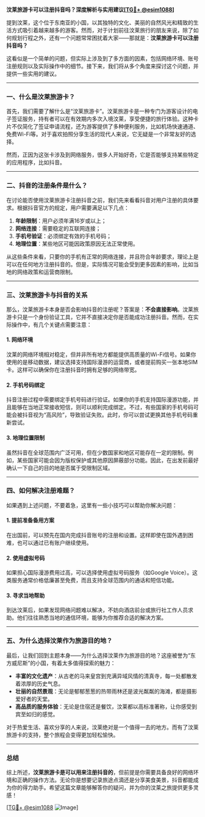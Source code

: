 **汶莱旅游卡可以注册抖音吗？深度解析与实用建议[[TG💪+ @esim1088](https://t.me/s/esim1088)]**

提到汶莱，这个位于东南亚的小国，以其独特的文化、美丽的自然风光和精致的生活方式吸引着越来越多的游客。然而，对于计划前往汶莱旅行的朋友来说，除了如何规划行程之外，还有一个问题常常困扰着大家——那就是：**汶莱旅游卡可以注册抖音吗？**

这看似是一个简单的问题，但实际上涉及到了多方面的因素，包括网络环境、账号注册规则以及实际操作中的细节。接下来，我们将从多个角度来探讨这个问题，并提供一些实用的建议。

---

### **一、什么是汶莱旅游卡？**

首先，我们需要了解什么是“汶莱旅游卡”。汶莱旅游卡是一种专门为游客设计的电子签证服务，持有者可以在有效期内多次入境汶莱，享受便捷的旅行体验。这种卡片不仅简化了签证申请流程，还为游客提供了多种便利服务，比如机场快速通道、免费Wi-Fi等。对于喜欢拍照分享生活的现代人来说，它无疑是一个非常友好的选择。

然而，正因为这张卡涉及到网络服务，很多人开始好奇，它是否能够支持某些特定的应用程序，比如抖音。

---

### **二、抖音的注册条件是什么？**

在讨论能否使用汶莱旅游卡注册抖音之前，我们先来看看抖音对用户注册的具体要求。根据抖音官方的规定，用户需要满足以下几点：

1. **年龄限制**：用户必须年满16岁或以上；
2. **网络连接**：需要稳定的互联网连接；
3. **手机号验证**：必须绑定有效的手机号码；
4. **地理位置**：某些地区可能因政策原因无法正常使用。

从这些条件来看，只要你的手机有正常的网络连接，并且符合年龄要求，理论上是可以在任何地方注册抖音的。但是，实际情况可能会受到更多因素的影响，比如当地的网络政策和运营商限制。

---

### **三、汶莱旅游卡与抖音的关系**

那么，汶莱旅游卡本身是否会影响抖音的注册呢？答案是：**不会直接影响**。汶莱旅游卡只是一个身份验证工具，它并不直接决定你是否能成功注册抖音。然而，在实际操作中，有几个关键点需要注意：

#### **1. 网络环境**
汶莱的网络环境相对稳定，但并非所有地方都能提供高质量的Wi-Fi信号。如果你使用的是移动数据，建议选择支持国际漫游的运营商，或者提前购买一张本地SIM卡。这样可以确保你在注册抖音时拥有足够的网络带宽。

#### **2. 手机号码绑定**
抖音注册过程中需要绑定手机号码进行验证。如果你的手机支持国际漫游功能，并且能够在当地正常接收短信，则可以顺利完成绑定。不过，有些国家的手机号码可能会被抖音视为“高风险”，导致验证失败。此时，你可以尝试更换其他手机号码重新尝试。

#### **3. 地理位置限制**
虽然抖音在全球范围内广泛可用，但在少数国家和地区可能存在一定的限制。例如，某些国家可能会因为版权保护或其他原因屏蔽部分功能。因此，在出发前最好确认一下自己的目的地是否属于受限制区域。

---

### **四、如何解决注册难题？**

如果遇到上述问题，不要着急，这里有一些小技巧可以帮助你解决问题：

#### **1. 提前准备备用方案**
在出国前，可以预先在国内完成抖音账号的注册和设置。这样即使在国外遇到困难，也可以通过已有账户继续使用。

#### **2. 使用虚拟号码**
如果担心国际漫游费用过高，可以选择使用虚拟号码服务（如Google Voice）。这类服务通常价格低廉甚至免费，而且支持全球范围内的通话和短信功能。

#### **3. 寻求当地帮助**
到达汶莱后，如果发现网络问题难以解决，不妨向酒店前台或旅行社工作人员求助。他们往往熟悉当地的通信环境，能够为你推荐合适的解决方案。

---

### **五、为什么选择汶莱作为旅游目的地？**

最后，让我们回到主题本身——为什么选择汶莱作为旅游目的地？这座被誉为“东方威尼斯”的小国，有着太多值得探索的魅力：

- **丰富的文化遗产**：从古老的马来皇宫到充满异域风情的清真寺，每一处都散发着浓厚的历史气息。
- **壮丽的自然景观**：无论是郁郁葱葱的热带雨林还是波光粼粼的海滩，都是摄影爱好者的天堂。
- **高品质的服务体验**：无论是住宿还是餐饮，汶莱都以高标准著称，让你感受到宾至如归的感觉。

对于热爱生活、喜欢分享的人来说，汶莱绝对是一个值得一去的地方。而有了汶莱旅游卡的支持，整个旅程会变得更加轻松愉快。

---

### **总结**

综上所述，**汶莱旅游卡是可以用来注册抖音的**，但前提是你需要具备良好的网络环境和正确的操作方法。无论你是想要记录旅途点滴还是分享美食美景，抖音都能成为你的得力助手。希望这篇文章能够解答你的疑问，并为你的汶莱之旅提供更多灵感！

[[TG💪+ @esim1088](https://t.me/s/esim1088) ![Image](https://i.postimg.cc/4NQfJmqS/Snipaste-2025-05-13-00-14-12.png)]